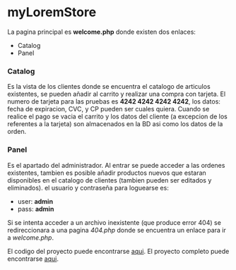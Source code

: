 # myLoremStore
La pagina principal es **welcome.php** donde existen dos enlaces:
* Catalog
* Panel
### Catalog
Es la vista de los clientes donde se encuentra el catalogo de articulos existentes, se pueden añadir al carrito y realizar una compra con tarjeta.
El numero de tarjeta para las pruebas es **4242 4242 4242 4242**, los datos: fecha de expiracion, CVC, y CP pueden ser cuales quiera.
Cuando se realice el pago se vacia el carrito y los datos del cliente (a excepcion de los referentes a la tarjeta) son almacenados en la BD asi como los datos de la orden.

### Panel
Es el apartado del administrador. Al entrar se puede acceder a las ordenes existentes, tambien es posible añadir productos nuevos que estaran disponibles en el catalogo de clientes (tambien pueden ser editados y eliminados).
el usuario y contraseña para loguearse es:
  - user: **admin**
  - pass: **admin**


Si se intenta acceder a un archivo inexistente (que produce error 404) se redireccionara a una pagina _404.php_ donde se encuentra un enlace para ir a _welcome.php_.

El codigo del proyecto puede encontrarse [aqui](https://github.com/UrielOlvera/myLoremStore/).
El proyecto completo puede encontrarse [aqui](https://my-lorem-store.herokuapp.com/).
